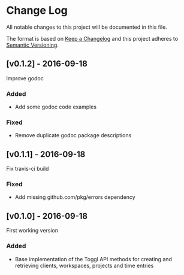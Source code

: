 # Change Log
All notable changes to this project will be documented in this file.

The format is based on [Keep a Changelog](http://keepachangelog.com/)
and this project adheres to [Semantic Versioning](http://semver.org/).

## [v0.1.2] - 2016-09-18

Improve godoc

### Added
- Add some godoc code examples

### Fixed
- Remove duplicate godoc package descriptions

## [v0.1.1] - 2016-09-18

Fix travis-ci build

### Fixed
- Add missing github.com/pkg/errors dependency

## [v0.1.0] - 2016-09-18

First working version

### Added
- Base implementation of the Toggl API methods for creating and retrieving clients, workspaces, projects and time entries
